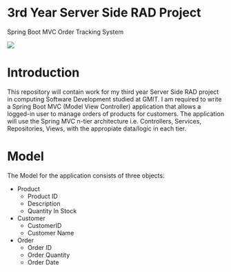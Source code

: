 # 3rd Year Server Side RAD Project
Spring Boot MVC Order Tracking System 

![](https://upload.wikimedia.org/wikipedia/en/thumb/2/20/Pivotal_Java_Spring_Logo.png/270px-Pivotal_Java_Spring_Logo.png)

# Introduction
This repository will contain work for my third year Server Side RAD project in computing Software Development studied at GMIT. I am required to write a Spring Boot MVC (Model View Controller) application that allows a logged-in user to manage orders of products for customers. The application will use the Spring MVC n-tier architecture i.e. Controllers, Services, Repositories, Views, with the appropiate data/logic in each tier.

# Model
The Model for the application consists of three objects:
+ Product
  - Product ID
  - Description
  - Quantity In Stock
+ Customer
  - CustomerID
  - Customer Name
+ Order
  - Order ID
  - Order Quantity
  - Order Date
